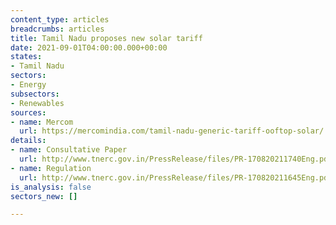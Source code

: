 ```yaml
---
content_type: articles
breadcrumbs: articles
title: Tamil Nadu proposes new solar tariff
date: 2021-09-01T04:00:00.000+00:00
states:
- Tamil Nadu
sectors:
- Energy
subsectors:
- Renewables
sources:
- name: Mercom
  url: https://mercomindia.com/tamil-nadu-generic-tariff-ooftop-solar/
details:
- name: Consultative Paper
  url: http://www.tnerc.gov.in/PressRelease/files/PR-170820211740Eng.pdf
- name: Regulation
  url: http://www.tnerc.gov.in/PressRelease/files/PR-170820211645Eng.pdf
is_analysis: false
sectors_new: []

---
```

